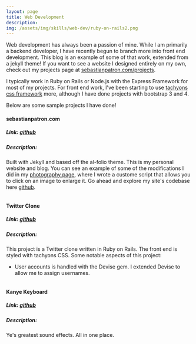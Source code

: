 ```yaml
---
layout: page
title: Web Development
description: 
img: /assets/img/skills/web-dev/ruby-on-rails2.png
---
```


Web development has always been a passion of mine. While I am primarily a backend developer, I have recently begun to branch more into front end development. This blog is an example of some of that work, extended from a jekyll theme! If you want to see a website I designed entirely on my own, check out my projects page at [sebastianpatron.com/projects][projects-site].

I typically work in Ruby on Rails or Node.js with the Express Framework for most of my projects. For front end work, I've been starting to use [tachyons css framework][tachyons] more, although I have done projects with bootstrap 3 and 4.

Below are some sample projects I have done!

#### sebastianpatron.com
##### Link: [github][sebastianpatron-github-io]
##### Description:
Built with Jekyll and based off the al-folio theme. This is my personal website and blog. You can see an example of some of the modifications I did in my [photography page][photography-page], where I wrote a custome script that allows you to click on an image to enlarge it. Go ahead and explore my site's codebase here [github][sebastianpatron-github-io].


<div class="">
    <img class="col three" src="{{ site.baseurl }}/assets/img/skills/web-dev/twitter_clone.png" alt="" title="budapest"/>
</div>

#### Twitter Clone
##### Link: [github][twitter-clone]
##### Description: 
This project is a Twitter clone written in Ruby on Rails. The front end is styled with tachyons CSS. Some notable aspects of this project:
- User accounts is handled with the Devise gem. I extended Devise to allow me to assign usernames.

<div class="">
    <img class="col three" src="{{ site.baseurl }}/assets/img/skills/web-dev/kanye-keyboard.png" alt="" title="Kanye Keyboard Screenshot"/>
</div>

#### Kanye Keyboard
##### Link: [github][kanye-keyboard]
##### Description: 
Ye's greatest sound effects. All in one place.



[projects-site]: http://sebastianpatron.com/projects
[sebastianpatron-github-io]: https://github.com/seb-patron/seb-patron.github.io
[photography-page]: http://sebastianpatron.com/skills/3_photography/
[tachyons]: http://tachyons.io
[twitter-clone]: https://github.com/seb-patron/ROR-Twitter-Clone
[kanye-keyboard]: http://sebastianpatron.com/kanye-sounds/